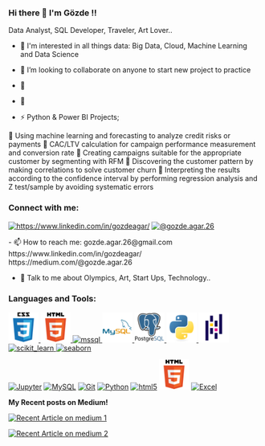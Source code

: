 ### Hi there 👋  I'm Gözde !!
Data Analyst, SQL Developer, Traveler, Art Lover..

- 🔭 I'm interested in all things data: Big Data, Cloud, Machine Learning and Data Science
- 🌱 I’m looking to collaborate on anyone to start new project to practice
- 👯 
- 🤔 
     
- ⚡ Python & Power BI Projects;
<p

 Using machine learning and forecasting to analyze credit risks or payments
 CAC/LTV calculation for campaign performance measurement and conversion rate
 Creating campaigns suitable for the appropriate customer by segmenting with RFM
 Discovering the customer pattern by making correlations to solve customer churn
 Interpreting the results according to the confidence interval by performing regression analysis and Z test/sample by avoiding systematic errors

<h3 align="left">Connect with me:</h3>
<p align="left">
<a href="https://linkedin.com/in/https://www.linkedin.com/in/gozdeagar/" target="blank"><img align="center" src="https://raw.githubusercontent.com/rahuldkjain/github-profile-readme-generator/master/src/images/icons/Social/linked-in-alt.svg" alt="https://www.linkedin.com/in/gozdeagar/" height="30" width="40" /></a>
<a href="https://medium.com/@gozde.agar.26" target="blank"><img align="center" src="https://raw.githubusercontent.com/rahuldkjain/github-profile-readme-generator/master/src/images/icons/Social/medium.svg" alt="@gozde.agar.26" height="30" width="40" /></a>
</p>


</p>
- 📫 How to reach me:
        gozde.agar.26@gmail.com
        https://www.linkedin.com/in/gozdeagar/
        https://medium.com/@gozde.agar.26

- 💬 Talk to me about Olympics, Art, Start Ups, Technology.. 

<p align="center" dir="auto">

 <h3 align="left">Languages and Tools:</h3>
<p> 
	<a href="https://www.w3schools.com/css/" target="_blank" rel="noreferrer"> <img src="https://raw.githubusercontent.com/devicons/devicon/master/icons/css3/css3-original-wordmark.svg" alt="css3" width="60" height="60"/> </a> 
	<a href="https://www.w3.org/html/" target="_blank" rel="noreferrer"> <img src="https://raw.githubusercontent.com/devicons/devicon/master/icons/html5/html5-original-wordmark.svg" alt="html5" width="60" height="60"/> </a> <a href="https://www.microsoft.com/en-us/sql-server" target="_blank" rel="noreferrer"> <img src="https://www.svgrepo.com/show/303229/microsoft-sql-server-logo.svg" alt="mssql" width="60" height="60"/> </a> 
	<a href="https://www.mysql.com/" target="_blank" rel="noreferrer"> <img src="https://raw.githubusercontent.com/devicons/devicon/master/icons/mysql/mysql-original-wordmark.svg" alt="mysql" width="60" height="60"/> </a> 
	<a href="https://www.postgresql.org" target="_blank" rel="noreferrer"> <img src="https://raw.githubusercontent.com/devicons/devicon/master/icons/postgresql/postgresql-original-wordmark.svg" alt="postgresql" width="60" height="60"/> </a> 
	<a href="https://www.python.org" target="_blank" rel="noreferrer"> <img src="https://raw.githubusercontent.com/devicons/devicon/master/icons/python/python-original.svg" alt="python" width="60" height="60"/> </a>
	<a href="https://pandas.pydata.org/" target="_blank" rel="noreferrer"> <img src="https://raw.githubusercontent.com/devicons/devicon/2ae2a900d2f041da66e950e4d48052658d850630/icons/pandas/pandas-original.svg" alt="pandas" width="60" height="60"/> </a> 
	<a href="https://scikit-learn.org/" target="_blank" rel="noreferrer"> <img src="https://upload.wikimedia.org/wikipedia/commons/0/05/Scikit_learn_logo_small.svg" alt="scikit_learn" width="40" height="40"/> </a> 
	<a href="https://seaborn.pydata.org/" target="_blank" rel="noreferrer"> <img src="https://seaborn.pydata.org/_images/logo-mark-lightbg.svg" alt="seaborn" width="60" height="60"/> </a> </p>
	<a target="_blank" rel="noopener noreferrer nofollow" href="https://en.wikipedia.org/wiki/Project_Jupyter#/media/File:Jupyter_logo.svg"><img title="Jupyter" alt="Jupyter" src="https://en.wikipedia.org/wiki/Project_Jupyter#/media/File:Jupyter_logo.svg" width="60" height="60" style="max-width: 100%;"></a>
	<a target="_blank" rel="noopener noreferrer nofollow" href="https://raw.githubusercontent.com/Thomas-George-T/Thomas-George-T/master/assets/mysql.svg"><img title="MySQL" alt="MySQL" src="https://raw.githubusercontent.com/Thomas-George-T/Thomas-George-T/master/assets/mysql.svg" width="40" height="40" style="max-width: 100%;"></a>
	<a target="_blank" rel="noopener noreferrer nofollow" href="https://raw.githubusercontent.com/Thomas-George-T/Thomas-George-T/master/assets/git.svg"><img title="Git" alt="Git" src="https://raw.githubusercontent.com/Thomas-George-T/Thomas-George-T/master/assets/git.svg" width="70" height="40" style="max-width: 100%;"></a>
 <a target="_blank" rel="noopener noreferrer nofollow" href="https://raw.githubusercontent.com/Thomas-George-T/Thomas-George-T/master/assets/python.svg"><img title="Python" alt="Python" src="https://raw.githubusercontent.com/Thomas-George-T/Thomas-George-T/master/assets/python.svg" width="40" height="40" style="max-width: 100%;"></a>
	<a target="_blank" rel="noopener noreferrer nofollow" href="https://www.w3.org/html/"><img title="html5" alt="html5"
src="https://www.w3.org/html/"width="60" style="max-width: 100%;"></a>
 	<a target="_blank" rel="noopener noreferrer nofollow" href="http://cefexie.com/images/Power-BI-Logo.png"><img title="PowerBi" alt="PowerBi"
 src="https://raw.githubusercontent.com/devicons/devicon/master/icons/html5/html5-original-wordmark.svg"width="60" style="max-width: 100%;"></a>
	<a target="_blank" rel="noopener noreferrer nofollow" href="https://cdn.worldvectorlogo.com/logos/excel-4.svg"><img title="Excel" alt="Excel"
 src="http://cdn.worldvectorlogo.com/logos/excel-4.svg"width="60" height="60" style="max-width: 100%;"></a>

</p>

<p dir="auto"><b>My Recent posts on Medium!</b></p>
<p dir="auto"><a href="https://github-readme-medium-recent-article.vercel.app/medium/@thomas-george-thomas/0" rel="nofollow"><img src="https://camo.githubusercontent.com/7fe0b23f565844c0e34f0b45cd9b965128a49988cf7f6011690705f15c8576f6/68747470733a2f2f6769746875622d726561646d652d6d656469756d2d726563656e742d61727469636c652e76657263656c2e6170702f6d656469756d2f4074686f6d61732d67656f7267652d74686f6d61732f30" alt="Recent Article on medium 1" data-canonical-src="https://github-readme-medium-recent-article.vercel.app/medium/@thomas-george-thomas/0" style="max-width: 100%;"></a></p>
<p dir="auto"><a href="https://github-readme-medium-recent-article.vercel.app/medium/@thomas-george-thomas/1" rel="nofollow"><img src="https://camo.githubusercontent.com/b613d6806c073f4f292edcba737d3db27b2a326889e454fe1216f1171ca4fec2/68747470733a2f2f6769746875622d726561646d652d6d656469756d2d726563656e742d61727469636c652e76657263656c2e6170702f6d656469756d2f4074686f6d61732d67656f7267652d74686f6d61732f31" alt="Recent Article on medium 2" data-canonical-src="https://github-readme-medium-recent-article.vercel.app/medium/@thomas-george-thomas/1" style="max-width: 100%;"></a></p>



  
<!--
**gozdeagar/gozdeagar** is a ✨ _special_ ✨ repository because its `README.md` (this file) appears on your GitHub profile.

Here are some ideas to get you started:


      

Latest Linkedin Posts


-->
